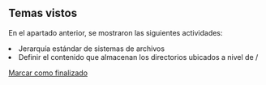 ## Temas vistos

En el apartado anterior, se mostraron las siguientes actividades:
<li> Jerarquía estándar de sistemas de archivos
<li> Definir el contenido que almacenan los directorios ubicados a nivel de /

<a onclick="test()" href="https://fx-learning.mgait.services:8443/finish/basic-hierarchy" target="_parent" class="btn primary-btn">Marcar como finalizado</a>